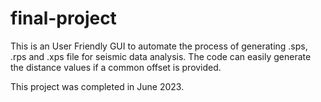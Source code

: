 # final-project
This is an User Friendly GUI to automate the process of generating .sps, .rps and .xps file for seismic data analysis.
The code can easily generate the distance values if a common offset is provided.


This project was completed in June 2023. 
